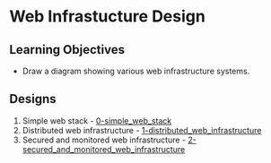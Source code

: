 # Web Infrastucture Design

## Learning Objectives

* Draw a diagram showing various web infrastructure systems.

## Designs

1. Simple web stack - [0-simple_web_stack](0-simple_web_stack)
2. Distributed web infrastructure - [1-distributed_web_infrastructure](1-distributed_web_infrastructure)
3. Secured and monitored web infrastructure - [2-secured_and_monitored_web_infrastructure](2-secured_and_monitored_web_infrastructure)
